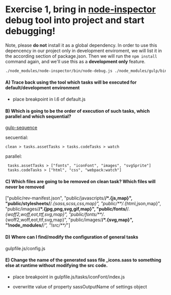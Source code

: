 # Exercise 1, bring in [node-inspector](https://www.npmjs.com/package/node-inspector) debug tool into project and start debugging!

Note, please **do not** install it as a global dependency. In order to use this depencency in our project only in development enviroment, we will list it in the according section of package.json. Then we will run the `npm install` command again, and we'll use this as a **development only** feature.

```bash
./node_modules/node-inspector/bin/node-debug.js ./node_modules/gulp/bin/gulp.js --gulpfile ./gulpfile.js
```
#### A) Trace back using the tool which tasks will be executed for default/development environment

- place breakpoint in l.6 of default.js

#### B) Which is going to be the order of execution of such tasks, which parallel and which sequential?

[gulp-sequence](https://www.npmjs.com/package/gulp-sequence)

secuential: 
```
clean > tasks.assetTasks > tasks.codeTasks > watch
```
parallel:
```
 tasks.assetTasks > ["fonts", "iconFont", "images", "svgSprite"]
 tasks.codeTasks > ["html", "css", "webpack:watch"]
```

#### C) Which files are going to be removed on clean task? Which files will never be removed

 ["public/rev-manifest.json", "public/javascripts/**/*.{js,map}", "public/stylesheets/**/*.{sass,scss,css,map}", "public/**/*.{html,json,map}", "public/images/**/*.{jpg,png,svg,gif,map}", "public/fonts/**/*.{woff2,woff,eot,ttf,svg,map}", "public/fonts/**/*.{woff2,woff,eot,ttf,svg,map}", "public/images/**/*.{svg,map}", "!node_modules/**/*", "!src/**/*"]


#### D) Where can I find/modify the configuration of general tasks

gulpfile.js/config.js


#### E) Change the name of the generated sass file _icons.sass to something else at runtime without modifying the src code.

- place breakpoint in gulpfile.js/tasks/iconFont/index.js

- overwritte value of property sassOutputName of settings object



